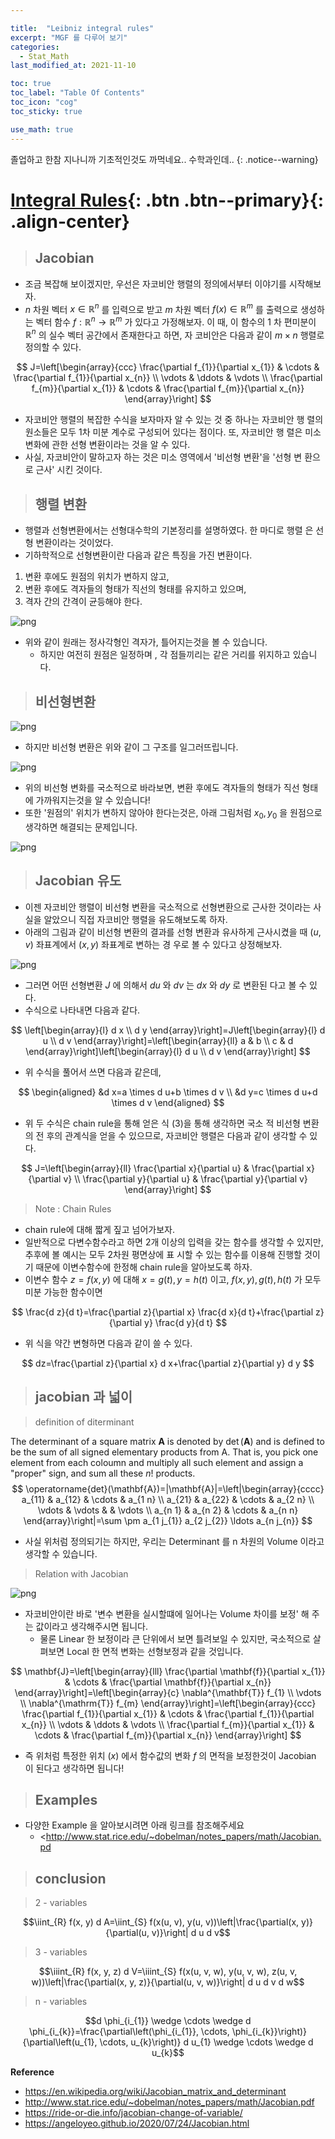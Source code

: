 ```yaml
---

title:  "Leibniz integral rules"
excerpt: "MGF 를 다루어 보기"
categories:
  - Stat_Math
last_modified_at: 2021-11-10

toc: true
toc_label: "Table Of Contents"
toc_icon: "cog"
toc_sticky: true

use_math: true
---
```


 졸업하고 한참 지나니까 기초적인것도 까먹네요.. 수학과인데.. 
{: .notice--warning}

# [Integral Rules](#link){: .btn .btn--primary}{: .align-center}

> ## Jacobian

- 조금 복잡해 보이겠지만, 우선은 자코비안 행렬의 정의에서부터 이야기를 시작해보자.
- $n$ 차원 벡터 $x \in \mathbb{R}^{n}$ 를 입력으로 받고 $m$ 차원 벡터 $f(x) \in \mathbb{R}^{m}$ 를 출력으로 생성하는 벡터 함수 $f: \mathbb{R}^{n} \rightarrow \mathbb{R}^{m}$ 가 있다고 가정해보자. 이 때, 이 함수의 1 차 편미분이 $\mathbb{R}^{n}$ 의 실수 벡터 공간에서 존재한다고 하면, 자 코비안은 다음과 같이 $m \times n$ 행렬로 정의할 수 있다.

$$
J=\left[\begin{array}{ccc}
\frac{\partial f_{1}}{\partial x_{1}} & \cdots & \frac{\partial f_{1}}{\partial x_{n}} \\
\vdots & \ddots & \vdots \\
\frac{\partial f_{m}}{\partial x_{1}} & \cdots & \frac{\partial f_{m}}{\partial x_{n}}
\end{array}\right]
$$
- 자코비안 행렬의 복잡한 수식을 보자마자 알 수 있는 것 중 하나는 자코비안 행 렬의 원소들은 모두 1차 미분 계수로 구성되어 있다는 점이다. 또, 자코비안 행 렬은 미소 변화에 관한 선형 변환이라는 것을 알 수 있다.
- 사실, 자코비안이 말하고자 하는 것은 미소 영역에서 '비선형 변환'을 '선형 변 환으로 근사' 시킨 것이다.

> ## 행렬 변환

- 행렬과 선형변환에서는 선형대수학의 기본정리를 설명하였다. 한 마디로 행렬 은 선형 변환이라는 것이었다.
- 기하학적으로 선형변환이란 다음과 같은 특징을 가진 변환이다.

1. 변환 후에도 원점의 위치가 변하지 않고,
2. 변환 후에도 격자들의 형태가 직선의 형태를 유지하고 있으며,
3. 격자 간의 간격이 균등해야 한다.

![png](/assets/images/Stat/102_1.png)

- 위와 같이 원래는 정사각형인 격자가, 틀어지는것을 볼 수 있습니다. 
  - 하지만 여전히 원점은 일정하며 , 각 점들끼리는 같은 거리를 위지하고 있습니다.

> ## 비선형변환

![png](/assets/images/Stat/102_2.png)

- 하지만 비선형 변환은 위와 같이 그 구조를 일그러뜨립니다. 

![png](/assets/images/Stat/102_3.png)

- 위의 비선형 변화를 국소적으로 바라보면, 변환 후에도 격자들의 형태가 직선 형태에 가까워지는것을 알 수 있습니다! 
- 또한 '원점의' 위치가 변하지 않아야 한다는것은, 아래 그림처럼 $x_0, y_0$ 을 원점으로 생각하면 해결되는 문제입니다.

![png](/assets/images/Stat/102_4.png)

> ## Jacobian 유도

- 이젠 자코비안 행렬이 비선형 변환을 국소적으로 선형변환으로 근사한 것이라는 사실을 알았으니 직접 자코비안 행렬을 유도해보도록 하자.
- 아래의 그림과 같이 비선형 변환의 결과를 선형 변환과 유사하게 근사시켰을 때 $(u, v)$ 좌표계에서 $(x, y)$ 좌표계로 변하는 경 우로 볼 수 있다고 상정해보자.

![png](/assets/images/Stat/102_5.png)

- 그러면 어떤 선형변환 $J$ 에 의해서 $d u$ 와 $d v$ 는 $d x$ 와 $d y$ 로 변환된 다고 볼 수 있다.
- 수식으로 나타내면 다음과 같다.

$$
\left[\begin{array}{l}
d x \\
d y
\end{array}\right]=J\left[\begin{array}{l}
d u \\
d v
\end{array}\right]=\left[\begin{array}{ll}
a & b \\
c & d
\end{array}\right]\left[\begin{array}{l}
d u \\
d v
\end{array}\right]
$$
- 위 수식을 풀어서 쓰면 다음과 같은데,

$$
\begin{aligned}
&d x=a \times d u+b \times d v \\
&d y=c \times d u+d \times d v
\end{aligned}
$$
- 위 두 수식은 chain rule을 통해 얻은 식 (3)을 통해 생각하면 국소 적 비선형 변환의 전 후의 관계식을 얻을 수 있으므로, 자코비안 행렬은 다음과 같이 생각할 수 있다.

$$
J=\left[\begin{array}{ll}
\frac{\partial x}{\partial u} & \frac{\partial x}{\partial v} \\
\frac{\partial y}{\partial u} & \frac{\partial y}{\partial v}
\end{array}\right]
$$

> Note : Chain Rules

- chain rule에 대해 짧게 짚고 넘어가보자.
- 일반적으로 다변수함수라고 하면 2개 이상의 입력을 갖는 함수를 생각할 수 있지만, 추후에 볼 예시는 모두 2차원 평면상에 표 시할 수 있는 함수를 이용해 진행할 것이기 때문에 이변수함수에 한정해 chain rule을 알아보도록 하자.
- 이변수 함수 $z=f(x, y)$ 에 대해 $x=g(t), y=h(t)$ 이고, $f(x, y), g(t), h(t)$ 가 모두 미분 가능한 함수이면

$$
\frac{d z}{d t}=\frac{\partial z}{\partial x} \frac{d x}{d t}+\frac{\partial z}{\partial y} \frac{d y}{d t}
$$
- 위 식을 약간 변형하면 다음과 같이 쓸 수 있다.

$$
dz=\frac{\partial z}{\partial x} d x+\frac{\partial z}{\partial y} d y
$$

> ## jacobian 과 넓이

> definition of diterminant

The determinant of a square matrix $\mathbf{A}$ is denoted by $\operatorname{det}(\mathbf{A})$ and is defined to be the sum of all signed elementary products from A. That is, you pick one element from each coloumn and multiply all such element and assign a "proper" sign, and sum all these $n !$ products.
$$
\operatorname{det}(\mathbf{A})=|\mathbf{A}|=\left|\begin{array}{cccc}
a_{11} & a_{12} & \cdots & a_{1 n} \\
a_{21} & a_{22} & \cdots & a_{2 n} \\
\vdots & \vdots & & \vdots \\
a_{n 1} & a_{n 2} & \cdots & a_{n n}
\end{array}\right|=\sum \pm a_{1 j_{1}} a_{2 j_{2}} \ldots a_{n j_{n}}
$$

- 사실 위처럼 정의되기는 하지만, 우리는 Determinant 를 n 차원의 Volume 이라고 생각할 수 있습니다.

> Relation with Jacobian

![png](/assets/images/Stat/102_6.png)

- 자코비안이란 바로 '변수 변환을 실시할떄에 일어나는 Volume 차이를 보정' 해 주는 값이라고 생각해주시면 됩니다. 
  - 물론 Linear 한 보정이라 큰 단위에서 보면 틀려보일 수 있지만, 국소적으로 살펴보면 Local 한 면적 변화는 선형보정과 같을 것입니다.

$$
\mathbf{J}=\left[\begin{array}{lll}
\frac{\partial \mathbf{f}}{\partial x_{1}} & \cdots & \frac{\partial \mathbf{f}}{\partial x_{n}}
\end{array}\right]=\left[\begin{array}{c}
\nabla^{\mathbf{T}} f_{1} \\
\vdots \\
\nabla^{\mathrm{T}} f_{m}
\end{array}\right]=\left[\begin{array}{ccc}
\frac{\partial f_{1}}{\partial x_{1}} & \cdots & \frac{\partial f_{1}}{\partial x_{n}} \\
\vdots & \ddots & \vdots \\
\frac{\partial f_{m}}{\partial x_{1}} & \cdots & \frac{\partial f_{m}}{\partial x_{n}}
\end{array}\right]
$$

- 즉 위처럼 특정한 위치 ($x$) 에서 함수값의 변화 $f$ 의 면적을 보정한것이 Jacobian 이 된다고 생각하면 됩니다!

> ## Examples

- 다양한 Example 을 알아보시려면 아래 링크를 참조해주세요 
  - <http://www.stat.rice.edu/~dobelman/notes_papers/math/Jacobian.pd

> ## conclusion

> 2 - variables

$$\iint_{R} f(x, y) d A=\iint_{S} f(x(u, v), y(u, v))\left|\frac{\partial(x, y)}{\partial(u, v)}\right| d u d v$$

> 3 - variables

$$\iiint_{R} f(x, y, z) d V=\iiint_{S} f(x(u, v, w), y(u, v, w), z(u, v, w))\left|\frac{\partial(x, y, z)}{\partial(u, v, w)}\right| d u d v d w$$

> n - variables

$$d \phi_{i_{1}} \wedge \cdots \wedge d \phi_{i_{k}}=\frac{\partial\left(\phi_{i_{1}}, \cdots, \phi_{i_{k}}\right)}{\partial\left(u_{1}, \cdots, u_{k}\right)} d u_{1} \wedge \cdots \wedge d u_{k}$$



**Reference**

- <https://en.wikipedia.org/wiki/Jacobian_matrix_and_determinant>
- <http://www.stat.rice.edu/~dobelman/notes_papers/math/Jacobian.pdf>
- <https://ride-or-die.info/jacobian-change-of-variable/>
- <https://angeloyeo.github.io/2020/07/24/Jacobian.html>






